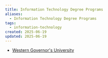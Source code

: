 ```yaml
---
title: Information Technology Degree Programs
aliases:
  - Information Technology Degree Programs
tags:
  - information-technology
created: 2025-06-19
updated: 2025-06-19
---
```


- [Western Governor's University](https://www.wgu.edu/online-it-degrees/information-technology-bachelors-program.html)